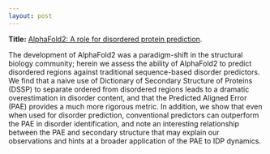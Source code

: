 ```yaml
---
layout: post
---
```


<b>Title:</b>
<a href="https://doi.org/10.1101/2021.09.27.461910">AlphaFold2: A role for disordered protein prediction</a>.

The development of AlphaFold2 was a paradigm-shift in the structural biology community; herein we assess the ability of AlphaFold2 to predict disordered regions against traditional sequence-based disorder predictors. We find that a naive use of Dictionary of Secondary Structure of Proteins (DSSP) to separate ordered from disordered regions leads to a dramatic overestimation in disorder content, and that the Predicted Aligned Error (PAE) provides a much more rigorous metric. In addition, we show that even when used for disorder prediction, conventional predictors can outperform the PAE in disorder identification, and note an interesting relationship between the PAE and secondary structure that may explain our observations and hints at a broader application of the PAE to IDP dynamics.
